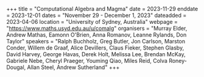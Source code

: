 +++
title = "Computational Algebra and Magma"
date = 2023-11-29
enddate = 2023-12-01
dates = "November 29 - December 1, 2023"
dateadded = 2023-04-06
location = "University of Sydney, Australia"
webpage = "https://www.maths.usyd.edu.au/u/comalg"
organisers = "Murray Elder, Andrew Mathas, Eamonn O'Brien, Anna Romanov, Leanne Rylands, Don Taylor"
speakers = "Ralph Buchholz, Greg Butler, Jon Carlson, Marston Conder, Willem de Graaf, Alice Devillers, Claus Fieker, Stephen Glasby, David Harvey, George Havas, Derek Holt, Melissa Lee, Brendan McKay, Gabriele Nebe, Cheryl Praeger, Youming Qiao, Miles Reid, Colva Roney-Dougal, Allan Steel, Andrew Sutherland"
+++
